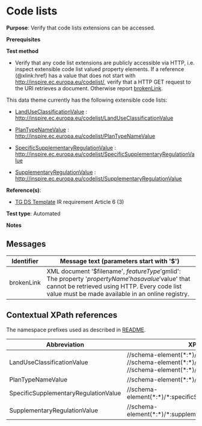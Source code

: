 # Code lists

**Purpose**: Verify that code lists extensions can be accessed.

**Prerequisites**

**Test method**

* Verify that any code list extensions are publicly accessible via HTTP, i.e. inspect extensible code list valued property elements. If a reference (@xlink:href) has a value that does not start with http://inspire.ec.europa.eu/codelist/, verify that a HTTP GET request to the URI retrieves a document. Otherwise report [brokenLink](#brokenLink).

This data theme currently has the following extensible code lists:

* [LandUseClassificationValue](#LandUseClassificationValue) : http://inspire.ec.europa.eu/codelist/LandUseClassificationValue

* [PlanTypeNameValue](#PlanTypeNameValue) : http://inspire.ec.europa.eu/codelist/PlanTypeNameValue

* [SpecificSupplementaryRegulationValue](#SpecificSupplementaryRegulationValue) :  http://inspire.ec.europa.eu/codelist/SpecificSupplementaryRegulationValue

* [SupplementaryRegulationValue](#SupplementaryRegulationValue) : http://inspire.ec.europa.eu/codelist/SupplementaryRegulationValue

**Reference(s)**: 

* [TG DS Template](./README.md#ref_TG_DS_tmpl) IR requirement Article 6 (3)

**Test type**: Automated

**Notes**

## Messages

Identifier  |  Message text (parameters start with '$')
---------------------------------------------------------- | -------------------------------------------------------------------------
brokenLink <a name="brokenLink"/>  |  XML document '$filename', $featureType '$gmlid': The property '$propertyName' has a value '$value' that cannot be retrieved using HTTP. Every code list value must be made available in an online registry. 

## Contextual XPath references

The namespace prefixes used as described in [README](./README.md#namespaces).

Abbreviation                                               |  XPath expression      |Multiplicity   |Voidable
---------------------------------------------------------- | -----------------------|---------------|---------------------------------
LandUseClassificationValue <a name ="LandUseClassificationValue"></a>	| //schema-element(\*:\*)/lunom:orderedList/@xlink:href <br> //schema-element(\*:\*)/lunom:specificValue/@xlink:href <br> //schema-element(\*:\*)/\:specificLandUse/@xlink:href | 1..\* <br> 1 <br> 1..\* | No <br> No <br> Yes
PlanTypeNameValue <a name ="PlanTypeNameValue"></a>	| //schema-element(\*:\*)/\*:planTypeName/@xlink:href | 1 | No  
SpecificSupplementaryRegulationValue <a name ="SpecificSupplementaryRegulationValue"></a>	| //schema-element(\*:\*)/\*:specificSupplementaryRegulation/@xlink:href | 1..\* | Yes
SupplementaryRegulationValue <a name ="SupplementaryRegulationValue"></a>	| //schema-element(\*:\*)/\*:supplementaryRegulation/@xlink:href | 1..\* | No
